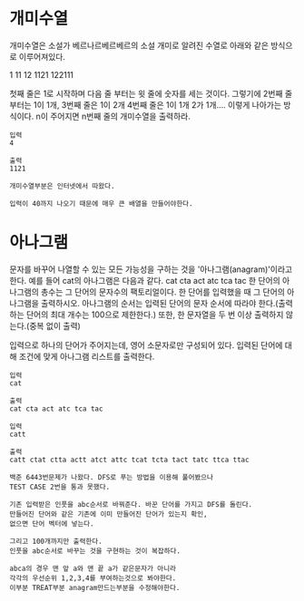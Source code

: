 # 개미수열

개미수열은 소설가 베르나르베르베르의 소설 개미로 알려진 수열로 아래와 같은 방식으로 이루어져있다.

1
11
12
1121
122111

첫째 줄은 1로 시작하며 다음 줄 부터는 윗 줄에 숫자를 세는 것이다.
그렇기에 2번째 줄부터는 1이 1개, 3번째 줄은 1이 2개 4번째 줄은 1이 1개 2가 1개.... 
이렇게 나아가는 방식이다. n이 주어지면 n번째 줄의 개미수열을 출력하라.

```
입력
4

출력
1121
```

```
개미수열부분은 인터넷에서 따왔다.

입력이 40까지 나오기 때문에 매우 큰 배열을 만들어야한다.
```

# 아나그램

 문자를 바꾸어 나열할 수 있는 모든 가능성을 구하는 것을 '아나그램(anagram)'이라고 한다. 예를 들어 cat의 아나그램은 다음과 같다. 
cat cta act atc tca tac
한 단어의 아나그램의 총수는 그 단어의 문자수의 팩토리얼이다. 한 단어를 입력했을 때 그 단어의 아나그램을 출력하시오.
아나그램의 순서는 입력된 단어의 문자 순서에 따라야 한다.(출력하는 단어의 최대 개수는 100으로 제한한다.) 
또한, 한 문자열을 두 번 이상 출력하지 않는다.(중복 없이 출력)

입력으로 하나의 단어가 주어지는데, 영어 소문자로만 구성되어 있다.
입력된 단어에 대해 조건에 맞게 아나그램 리스트를 출력한다.

```
입력
cat

출력
cat cta act atc tca tac

입력
catt

출력
catt ctat ctta actt atct attc tcat tcta tact tatc ttca ttac
```

```
백준 6443번문제가 나왔다. DFS로 푸는 방법을 이용해 풀어봤으나 
TEST CASE 2번을 통과 못했다.

기존 입력받은 인풋을 abc순서로 바꿔준다. 바꾼 단어를 가지고 DFS를 돌린다. 
만들어진 단어와 같은 기존에 이미 만들어진 단어가 있는지 확인, 
없으면 단어 벡터에 넣는다. 

그리고 100개까지만 출력한다.
인풋을 abc순서로 바꾸는 것을 구현하는 것이 복잡하다.

abca의 경우 맨 앞 a와 맨 끝 a가 같은문자가 아니라 
각각의 우선순위 1,2,3,4를 부여하는것으로 봐야한다.
이부분 TREAT부분 anagram만드는부분을 수정해야한다.
```
